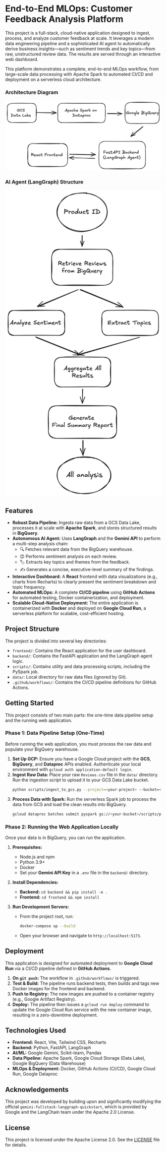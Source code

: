 # End-to-End MLOps: Customer Feedback Analysis Platform

This project is a full-stack, cloud-native application designed to ingest, process, and analyze customer feedback at scale. It leverages a modern data engineering pipeline and a sophisticated AI agent to automatically derive business insights—such as sentiment trends and key topics—from raw, unstructured review data. The results are served through an interactive web dashboard.

This platform demonstrates a complete, end-to-end MLOps workflow, from large-scale data processing with Apache Spark to automated CI/CD and deployment on a serverless cloud architecture.

### Architecture Diagram
![Customer Feedback Analysis Platform Architecture](assets/Architecture.png)

### AI Agent (LangGraph) Structure
![LangGraph Structure](assets/LangGraph.png) 

## Features

-   **Robust Data Pipeline:** Ingests raw data from a GCS Data Lake, processes it at scale with **Apache Spark**, and stores structured results in **BigQuery**.
-   **Autonomous AI Agent:** Uses **LangGraph** and the **Gemini API** to perform a multi-step analysis chain:
    -   🔍 Fetches relevant data from the BigQuery warehouse.
    -   😊 Performs sentiment analysis on each review.
    -   🏷️ Extracts key topics and themes from the feedback.
    -   ✍️ Generates a concise, executive-level summary of the findings.
-   **Interactive Dashboard:** A **React** frontend with data visualizations (e.g., charts from Recharts) to clearly present the sentiment breakdown and topic frequency.
-   **Automated MLOps:** A complete **CI/CD pipeline** using **GitHub Actions** for automated testing, Docker containerization, and deployment.
-   **Scalable Cloud-Native Deployment:** The entire application is containerized with **Docker** and deployed on **Google Cloud Run**, a serverless platform for scalable, cost-efficient hosting.

## Project Structure

The project is divided into several key directories:

-   `frontend/`: Contains the React application for the user dashboard.
-   `backend/`: Contains the FastAPI application and the LangGraph agent logic.
-   `scripts/`: Contains utility and data processing scripts, including the PySpark job.
-   `data/`: Local directory for raw data files (ignored by Git).
-   `.github/workflows/`: Contains the CI/CD pipeline definitions for GitHub Actions.

## Getting Started

This project consists of two main parts: the one-time data pipeline setup and the running web application.

### Phase 1: Data Pipeline Setup (One-Time)

Before running the web application, you must process the raw data and populate your BigQuery warehouse.

1.  **Set Up GCP:** Ensure you have a Google Cloud project with the **GCS**, **BigQuery**, and **Dataproc** APIs enabled. Authenticate your local environment with `gcloud auth application-default login`.
2.  **Ingest Raw Data:** Place your raw `Reviews.csv` file in the `data/` directory. Run the ingestion script to upload it to your GCS Data Lake bucket.
    ```bash
    python scripts/ingest_to_gcs.py --project=<your-project> --bucket=<your-bucket> --source=data/Reviews.csv
    ```
3.  **Process Data with Spark:** Run the serverless Spark job to process the data from GCS and load the clean results into BigQuery.
    ```bash
    gcloud dataproc batches submit pyspark gs://<your-bucket>/scripts/process_with_spark.py --project=<your-project> --region=<your-region> --version=2.2 --jars=gs://spark-lib/bigquery/spark-3.5-bigquery-0.37.0.jar -- --input_path=gs://<your-bucket>/raw_data/amazon_reviews.csv --output_table=<project>.<dataset>.clean_reviews --gcs_temp_bucket=<your-bucket>
    ```

### Phase 2: Running the Web Application Locally

Once your data is in BigQuery, you can run the application.

1.  **Prerequisites:**
    -   Node.js and npm
    -   Python 3.9+
    -   Docker
    -   Set your **Gemini API Key** in a `.env` file in the `backend/` directory.

2.  **Install Dependencies:**
    -   **Backend:** `cd backend && pip install -e .`
    -   **Frontend:** `cd frontend && npm install`

3.  **Run Development Servers:**
    - From the project root, run:
        ```bash
        docker-compose up --build
        ```
    - Open your browser and navigate to `http://localhost:5173`.

## Deployment

This application is designed for automated deployment to **Google Cloud Run** via a CI/CD pipeline defined in **GitHub Actions**.

1.  **On `git push`:** The workflow in `.github/workflows/` is triggered.
2.  **Test & Build:** The pipeline runs backend tests, then builds and tags new Docker images for the frontend and backend.
3.  **Push to Registry:** The new images are pushed to a container registry (e.g., Google Artifact Registry).
4.  **Deploy:** The pipeline then issues a `gcloud run deploy` command to update the Google Cloud Run service with the new container image, resulting in a zero-downtime deployment.

## Technologies Used

-   **Frontend:** React, Vite, Tailwind CSS, Recharts
-   **Backend:** Python, FastAPI, LangGraph
-   **AI/ML:** Google Gemini, Scikit-learn, Pandas
-   **Data Pipeline:** Apache Spark, Google Cloud Storage (Data Lake), Google BigQuery (Data Warehouse)
-   **MLOps & Deployment:** Docker, GitHub Actions (CI/CD), Google Cloud Run, Google Dataproc

## Acknowledgements

This project was developed by building upon and significantly modifying the official `gemini-fullstack-langgraph-quickstart`, which is provided by Google and the LangChain team under the Apache 2.0 License.

## License

This project is licensed under the Apache License 2.0. See the [LICENSE](LICENSE) file for details.
